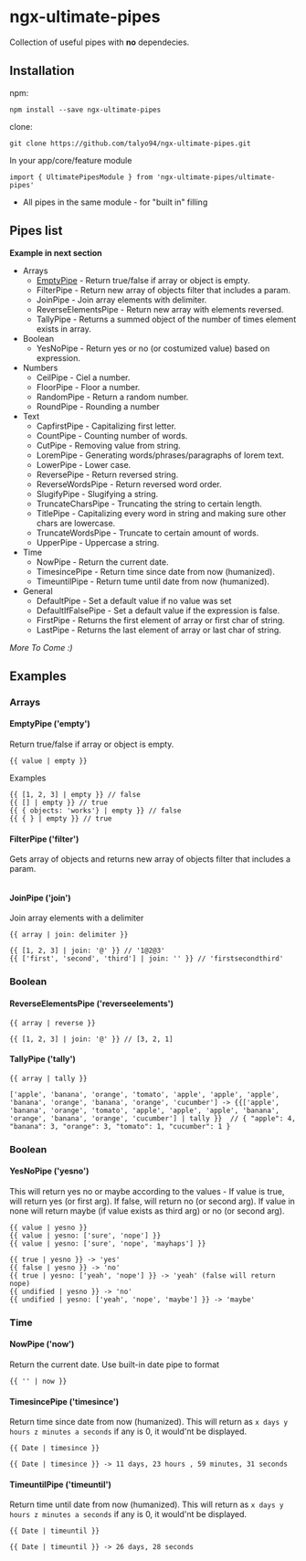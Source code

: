 # ngx-ultimate-pipes

Collection of useful pipes with **no** dependecies.

## Installation
npm:

`npm install --save ngx-ultimate-pipes`

clone:

`git clone https://github.com/talyo94/ngx-ultimate-pipes.git`

In your app/core/feature module

`import { UltimatePipesModule } from 'ngx-ultimate-pipes/ultimate-pipes'`

* All pipes in the same module - for "built in" filling


## Pipes list
**Example in next section**
* Arrays
	* [EmptyPipe](#emptypipe) - Return true/false if array or object is empty.
	* FilterPipe - Return new array of objects filter that includes a param.
	* JoinPipe - Join array elements with delimiter.
	* ReverseElementsPipe - Return new array with elements reversed.
	* TallyPipe - Returns a summed object of the number of times element exists in array.
* Boolean
	* YesNoPipe - Return yes or no (or costumized value) based on expression.
* Numbers
	* CeilPipe - Ciel a number.
	* FloorPipe - Floor a number.
	* RandomPipe - Return a random number.
	* RoundPipe - Rounding a number
* Text
	* CapfirstPipe - Capitalizing first letter.
	* CountPipe - Counting number of words.
	* CutPipe - Removing value from string.
	* LoremPipe - Generating words/phrases/paragraphs of lorem text.
	* LowerPipe - Lower case.
	* ReversePipe - Return reversed string.
	* ReverseWordsPipe - Return reversed word order.
	* SlugifyPipe - Slugifying a string.
	* TruncateCharsPipe - Truncating the string to certain length.
	* TitlePipe - Capitalizing every word in string and making sure other chars are lowercase.
	* TruncateWordsPipe - Truncate to certain amount of words.
	* UpperPipe - Uppercase a string.
* Time
	* NowPipe - Return the current date.
	* TimesincePipe - Return time since date from now (humanized).
	* TimeuntilPipe  - Return tume until date from now (humanized).
* General
	* DefaultPipe - Set a default value if no value was set
	* DefaultIfFalsePipe - Set a default value if the expression is false.
	* FirstPipe - Returns the first element of array or first char of string.
	* LastPipe - Returns the last element of array or last char of string.


*More To Come :)*

## Examples

### Arrays
#### EmptyPipe ('empty')
Return true/false if array or object is empty.
```
{{ value | empty }}
```
Examples
```
{{ [1, 2, 3] | empty }} // false
{{ [] | empty }} // true
{{ { objects: 'works'} | empty }} // false
{{ { } | empty }} // true

```
#### FilterPipe ('filter')
Gets array of objects and returns new array of objects filter that includes a param.
```

```


#### JoinPipe ('join')
 Join array elements with a delimiter
 ```
 {{ array | join: delimiter }}
 ```
 ```
{{ [1, 2, 3] | join: '@' }} // '1@2@3'
{{ ['first', 'second', 'third'] | join: '' }} // 'firstsecondthird'

```
 ### Boolean

#### ReverseElementsPipe ('reverseelements')
 ```
 {{ array | reverse }}
 ```
 ```
{{ [1, 2, 3] | join: '@' }} // [3, 2, 1]
 ```
#### TallyPipe ('tally')
```
{{ array | tally }}
```
```
['apple', 'banana', 'orange', 'tomato', 'apple', 'apple', 'apple', 'banana', 'orange', 'banana', 'orange', 'cucumber'] -> {{['apple', 'banana', 'orange', 'tomato', 'apple', 'apple', 'apple', 'banana', 'orange', 'banana', 'orange', 'cucumber'] | tally }}  // { "apple": 4, "banana": 3, "orange": 3, "tomato": 1, "cucumber": 1 }
```

### Boolean
#### YesNoPipe ('yesno')
This will return yes no or maybe according to the values -
If value is true, will return yes (or first arg). If false, will return no (or second arg). If value in none will return maybe (if value exists as third arg) or no (or second arg).

```
{{ value | yesno }}
{{ value | yesno: ['sure', 'nope'] }}
{{ value | yesno: ['sure', 'nope', 'mayhaps'] }}
```
```
{{ true | yesno }} -> 'yes'
{{ false | yesno }} -> 'no'
{{ true | yesno: ['yeah', 'nope'] }} -> 'yeah' (false will return nope)
{{ undified | yesno }} -> 'no'
{{ undified | yesno: ['yeah', 'nope', 'maybe'] }} -> 'maybe'
```


### Time
#### NowPipe ('now')
Return the current date. Use built-in date pipe to format
```
{{ '' | now }}
```
#### TimesincePipe ('timesince')
Return time since date from now (humanized).
This will return as `x days y hours z minutes a seconds` if any is 0, it would'nt be displayed.
```
{{ Date | timesince }}
```
```
{{ Date | timesince }} -> 11 days, 23 hours , 59 minutes, 31 seconds
```

#### TimeuntilPipe ('timeuntil')
Return time until date from now (humanized).
This will return as `x days y hours z minutes a seconds` if any is 0, it would'nt be displayed.
```
{{ Date | timeuntil }}
```
```
{{ Date | timeuntil }} -> 26 days, 28 seconds
```


